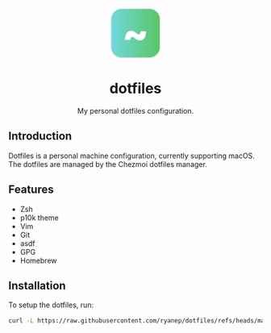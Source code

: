 <div align="center">
  <img width="100" height="100" alt="Dotfiles Icon" src="docs/icon.svg" />
  <h1>dotfiles</h1>
  <p>My personal dotfiles configuration.</p>
</div>

## Introduction

Dotfiles is a personal machine configuration, currently supporting macOS. The dotfiles are managed by the Chezmoi dotfiles manager.

## Features

- Zsh
- p10k theme
- Vim
- Git
- asdf
- GPG
- Homebrew

## Installation

To setup the dotfiles, run:

```sh
curl -L https://raw.githubusercontent.com/ryanep/dotfiles/refs/heads/main/install.sh | sh
```
